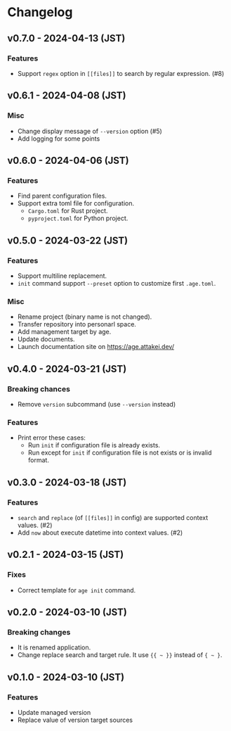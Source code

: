 # Changelog

## v0.7.0 - 2024-04-13 (JST)

### Features

- Support `regex` option in ``[[files]]`` to search by regular expression. (#8)

## v0.6.1 - 2024-04-08 (JST)

### Misc

- Change display message of `--version` option (#5)
- Add logging for some points

## v0.6.0 - 2024-04-06 (JST)

### Features

- Find parent configuration files.
- Support extra toml file for configuration.
  - `Cargo.toml` for Rust project.
  - `pyproject.toml` for Python project.

## v0.5.0 - 2024-03-22 (JST)

### Features

- Support multiline replacement.
- `init` command support `--preset` option to customize first `.age.toml`.

### Misc

- Rename project (binary name is not changed).
- Transfer repository into personarl space.
- Add management target by age.
- Update documents.
- Launch documentation site on https://age.attakei.dev/

## v0.4.0 - 2024-03-21 (JST)

### Breaking chances

- Remove `version` subcommand (use `--version` instead)

### Features

- Print error these cases:
  - Run `init` if configuration file is already exists.
  - Run except for `init` if configuration file is not exists or is invalid format.

## v0.3.0 - 2024-03-18 (JST)

### Features

- `search` and `replace` (of `[[files]]` in config) are supported context values. (#2)
- Add `now` about execute datetime into context values. (#2)

## v0.2.1 - 2024-03-15 (JST)

### Fixes

- Correct template for `age init` command.

## v0.2.0 - 2024-03-10 (JST)

### Breaking changes

- It is renamed application.
- Change replace search and target rule.
  It use `{{ ~ }}` instead of `{ ~ }`.

## v0.1.0 - 2024-03-10 (JST)

### Features

- Update managed version
- Replace value of version target sources
